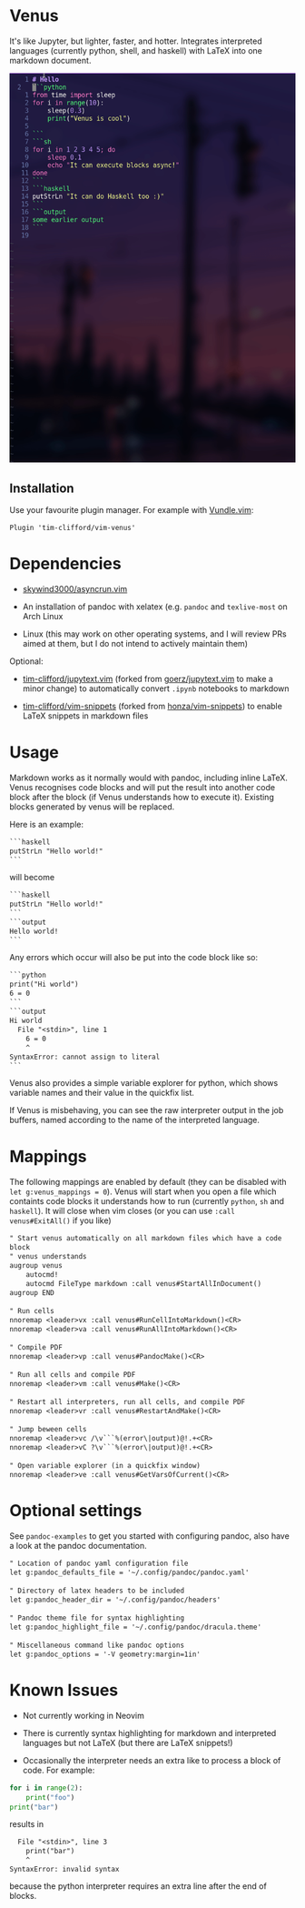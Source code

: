 # Venus

It's like Jupyter, but lighter, faster, and hotter. Integrates interpreted
languages (currently python, shell, and haskell) with LaTeX into one markdown
document.

![Demo](demo.gif)

## Installation

Use your favourite plugin manager. For example with
[Vundle.vim](https://github.com/VundleVim/Vundle.vim):
```vimscript
Plugin 'tim-clifford/vim-venus'
```

# Dependencies

- [skywind3000/asyncrun.vim](https://github.com/skywind3000/asyncrun.vim)

- An installation of pandoc with xelatex (e.g. `pandoc` and `texlive-most` on
  Arch Linux

- Linux (this may work on other operating systems, and I will review PRs aimed
  at them, but I do not intend to actively maintain them)

Optional:

- [tim-clifford/jupytext.vim](https://github.com/tim-clifford/jupytext.vim)
  (forked from [goerz/jupytext.vim](https://github.com/goerz/jupytext.vim) to
  make a minor change) to automatically convert `.ipynb` notebooks to markdown

- [tim-clifford/vim-snippets](https://github.com/tim-clifford/vim-snippets)
  (forked from [honza/vim-snippets](https://github.com/honza/vim-snippets)) to
  enable LaTeX snippets in markdown files

# Usage

Markdown works as it normally would with pandoc, including inline LaTeX. Venus
recognises code blocks and will put the result into another code block after
the block (if Venus understands how to execute it). Existing blocks generated
by venus will be replaced.

Here is an example:

    ```haskell
    putStrLn "Hello world!"
    ```

will become

    ```haskell
    putStrLn "Hello world!"
    ```
    ```output
    Hello world!
    ```

Any errors which occur will also be put into the code block like so:

    ```python
    print("Hi world")
    6 = 0
    ```
    ```output
    Hi world
      File "<stdin>", line 1
        6 = 0
        ^
    SyntaxError: cannot assign to literal
    ```

Venus also provides a simple variable explorer for python, which shows variable
names and their value in the quickfix list.

If Venus is misbehaving, you can see the raw interpreter output in the job
buffers, named according to the name of the interpreted language.

# Mappings

The following mappings are enabled by default (they can be disabled with
`let g:venus_mappings = 0`). Venus will start when you open a file which
containts code blocks it understands how to run (currently `python`, `sh` and
`haskell`). It will close when vim closes (or you can use `:call
venus#ExitAll()` if you like)

```vimscript
" Start venus automatically on all markdown files which have a code block
" venus understands
augroup venus
	autocmd!
	autocmd FileType markdown :call venus#StartAllInDocument()
augroup END

" Run cells
nnoremap <leader>vx :call venus#RunCellIntoMarkdown()<CR>
nnoremap <leader>va :call venus#RunAllIntoMarkdown()<CR>

" Compile PDF
nnoremap <leader>vp :call venus#PandocMake()<CR>

" Run all cells and compile PDF
nnoremap <leader>vm :call venus#Make()<CR>

" Restart all interpreters, run all cells, and compile PDF
nnoremap <leader>vr :call venus#RestartAndMake()<CR>

" Jump beween cells
nnoremap <leader>vc /\v```%(error\|output)@!.+<CR>
nnoremap <leader>vC ?\v```%(error\|output)@!.+<CR>

" Open variable explorer (in a quickfix window)
nnoremap <leader>ve :call venus#GetVarsOfCurrent()<CR>
```

# Optional settings

See `pandoc-examples` to get you started with configuring pandoc, also have a
look at the pandoc documentation.

```vimscript
" Location of pandoc yaml configuration file
let g:pandoc_defaults_file = '~/.config/pandoc/pandoc.yaml'

" Directory of latex headers to be included
let g:pandoc_header_dir = '~/.config/pandoc/headers'

" Pandoc theme file for syntax highlighting
let g:pandoc_highlight_file = '~/.config/pandoc/dracula.theme'

" Miscellaneous command like pandoc options
let g:pandoc_options = '-V geometry:margin=1in'
```

# Known Issues

- Not currently working in Neovim

- There is currently syntax highlighting for markdown and interpreted languages
  but not LaTeX (but there are LaTeX snippets!)

- Occasionally the interpreter needs an extra like to process a block of
  code. For example:
```python
for i in range(2):
	print("foo")
print("bar")
```
results in
```error
  File "<stdin>", line 3
    print("bar")
    ^
SyntaxError: invalid syntax
```
because the python interpreter requires an extra line after the end of blocks.

